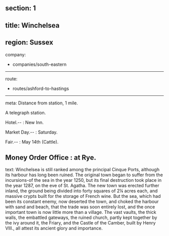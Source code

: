 section: 1
----
title: Winchelsea
----
region: Sussex
----
company:
- companies/south-eastern
----
route:
- routes/ashford-to-hastings
----
meta: Distance from station, 1 mile.

A telegraph station.

Hotel.--
: New Inn.

Market Day.--
: Saturday.

Fair.--
: May 14th (Cattle).

Money Order Office
: at Rye.
----
text: Winchelsea is still ranked among the principal Cinque Ports, although its harbour has long been ruined. The original town began to suffer from the incursions-of the sea in the year 1250, but its final destruction took place in the year 1287, on the eve of St. Agatha. The new town was erected further inland, the ground being divided into forty squares of 2¼ acres each, and massive crypts built for the storage of French wine. But the sea, which had been its constant enemy, now deserted the town, and choked the harbour with sand and beach, that the trade was soon entirely lost, and the once important town is now little more than a village. The vast vaults, the thick walls, the embattled gateways, the ruined church, partly kept together by the ivy around it, the Friary, and the Castle of the Camber, built by Henry VIII., all attest its ancient glory and importance.
